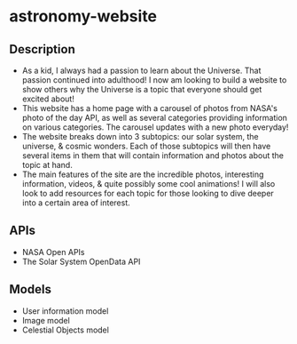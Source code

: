 # astronomy-website

## Description
  - As a kid, I always had a passion to learn about the Universe. That passion continued into adulthood! I now am looking to build a website to show others why the Universe is a topic that everyone should get excited about! 
  - This website has a home page with a carousel of photos from NASA's photo of the day API, as well as several categories providing information on various categories. The carousel updates with a new photo everyday!
  - The website breaks down into 3 subtopics: our solar system, the universe, & cosmic wonders. Each of those subtopics will then have several items in them that will contain information and photos about the topic at hand.
  - The main features of the site are the incredible photos, interesting information, videos, & quite possibly some cool animations! I will also look to add resources for each topic for those looking to dive deeper into a certain area of interest.

## APIs
  - NASA Open APIs
  - The Solar System OpenData API

## Models
  - User information model
  - Image model
  - Celestial Objects model
  

